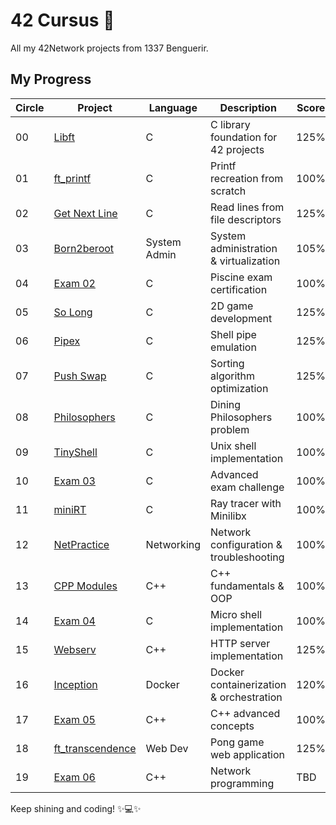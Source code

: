 # 42 Cursus 🚀

All my 42Network projects from 1337 Benguerir.

## My Progress

| Circle | Project | Language | Description | Score |
|--------|---------|----------|-------------|-------|
| 00 | [Libft](https://github.com/Dahuum/42_CURSUS/tree/main/libft) | C | C library foundation for 42 projects | 125% |
| 01 | [ft_printf](https://github.com/Dahuum/42_CURSUS/tree/main/ft_printf) | C | Printf recreation from scratch | 100% |
| 02 | [Get Next Line](https://github.com/Dahuum/42_CURSUS/tree/main/Get_Next_Line) | C | Read lines from file descriptors | 125% |
| 03 | [Born2beroot](https://github.com/Dahuum/Born2beroot-Tutorial) | System Admin | System administration & virtualization | 105% |
| 04 | [Exam 02](https://github.com/Dahuum/42_EXAM/tree/main/.subjects/STUD_PART/exam_02) | C | Piscine exam certification | 100% |
| 05 | [So Long](https://github.com/Dahuum/42_CURSUS/tree/main/So_Long) | C | 2D game development | 125% |
| 06 | [Pipex](https://github.com/Dahuum/42_CURSUS/tree/main/PiPex) | C | Shell pipe emulation | 125% |
| 07 | [Push Swap](https://github.com/Dahuum/42_CURSUS/tree/main/push_swap) | C | Sorting algorithm optimization | 125% |
| 08 | [Philosophers](https://github.com/Dahuum/Philosophers) | C | Dining Philosophers problem | 100% |
| 09 | [TinyShell](https://github.com/Dahuum/TinyShell) | C | Unix shell implementation | 100% |
| 10 | [Exam 03](https://github.com/Dahuum/42_EXAM/tree/main/.subjects/STUD_PART/exam_03) | C | Advanced exam challenge | 100% |
| 11 | [miniRT](https://github.com/Dahuum/MiniRayX) | C | Ray tracer with Minilibx | 100% |
| 12 | [NetPractice](https://github.com/Dahuum/NetPractice) | Networking | Network configuration & troubleshooting | 100% |
| 13 | [CPP Modules](https://github.com/Dahuum/CPP_Modules) | C++ | C++ fundamentals & OOP | 100% |
| 14 | [Exam 04](https://github.com/Dahuum/42_EXAM/tree/main/.subjects/STUD_PART/exam_04) | C | Micro shell implementation | 100% |
| 15 | [Webserv](https://github.com/Dahuum/CraftHTTP) | C++ | HTTP server implementation | 125% |
| 16 | [Inception](https://github.com/Dahuum/Docker-Inception) | Docker | Docker containerization & orchestration | 120% |
| 17 | [Exam 05](https://github.com/Dahuum/42_EXAM/tree/main/.subjects/STUD_PART/exam_05) | C++ | C++ advanced concepts | 100% |
| 18 | [ft_transcendence](https://github.com/Dahuum/NeoGeo) | Web Dev | Pong game web application | 125% |
| 19 | [Exam 06](https://github.com/Dahuum/42_EXAM/tree/main/.subjects/STUD_PART/exam_06) | C++ | Network programming | TBD |

Keep shining and coding! ✨💻✨
